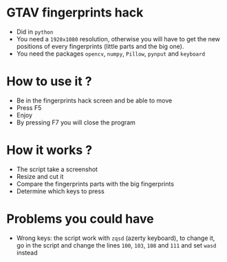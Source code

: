 # GTAV fingerprints hack

* Did in `python`
* You need a `1920x1080` resolution, otherwise you will have to get the new positions of every fingerprints (little parts and the big one).
* You need the packages `opencv`, `numpy`, `Pillow`, `pynput` and `keyboard`


# How to use it ?
* Be in the fingerprints hack screen and be able to move
* Press F5
* Enjoy
* By pressing F7 you will close the program

# How it works ?
* The script take a screenshot
* Resize and cut it
* Compare the fingerprints parts with the big fingerprints
* Determine which keys to press

# Problems you could have
* Wrong keys: the script work with `zqsd` (azerty keyboard), to change it, go in the script and change the lines `100`, `103`, `108` and `111` and set `wasd` instead